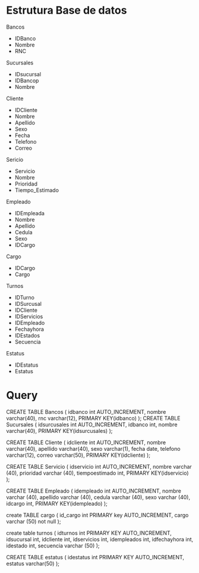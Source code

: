 # Estrutura Base de datos
Bancos
- IDBanco
- Nombre
- RNC

Sucursales
- IDsucursal
- IDBancop
- Nombre

Cliente
- IDCliente
- Nombre
- Apellido
- Sexo
- Fecha
- Telefono
- Correo

Sericio
- Servicio
- Nombre
- Prioridad
- Tiempo_Estimado

Empleado
- IDEmpleada
- Nombre
- Apellido
- Cedula
- Sexo
- IDCargo

Cargo
- IDCargo
- Cargo

Turnos
- IDTurno
- IDSurcusal
- IDCliente
- IDServicios
- IDEmpleado
- Fechayhora
- IDEstados
- Secuencia

Estatus
- IDEstatus
- Estatus

# Query

CREATE TABLE Bancos ( idbanco int AUTO_INCREMENT, nombre varchar(40), rnc varchar(12), PRIMARY KEY(idbanco) ); CREATE TABLE Sucursales ( idsurcusales int AUTO_INCREMENT, idbanco int, nombre varchar(40), PRIMARY KEY(idsurcusales) );

CREATE TABLE Cliente ( idcliente int AUTO_INCREMENT, nombre varchar(40), apellido varchar(40), sexo varchar(1), fecha date, telefono varchar(12), correo varchar(50), PRIMARY KEY(idcliente) );

CREATE TABLE Servicio ( idservicio int AUTO_INCREMENT, nombre varchar (40), prioridad varchar (40), tiempoestimado int, PRIMARY KEY(idservicio) );

CREATE TABLE Empleado ( idempleado int AUTO_INCREMENT, nombre varchar (40), apellido varchar (40), cedula varchar (40), sexo varchar (40), idcargo int, PRIMARY KEY(idempleado) );

create TABLE cargo ( id_cargo int PRIMARY key AUTO_INCREMENT, cargo varchar (50) not null );

create table turnos ( idturnos int PRIMARY KEY AUTO_INCREMENT, idsucursal int, idcliente int, idservicios int, idempleados int, idfechayhora int, idestado int, secuencia varchar (50) );

CREATE TABLE estatus ( idestatus int PRIMARY KEY AUTO_INCREMENT, estatus varchar(50) );

